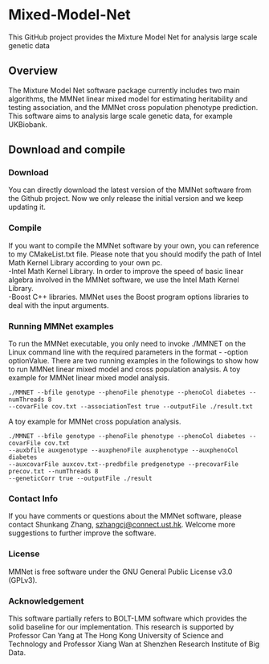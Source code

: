 # Mixed-Model-Net
This GitHub project provides the Mixture Model Net for analysis large scale genetic data

## Overview 

The Mixture Model Net software package currently includes two main algorithms, the MMNet linear mixed model for estimating heritability and testing association, and the MMNet cross population phenotype prediction. This software aims to analysis large scale genetic data, for example UKBiobank.

## Download and compile
### Download
You can directly download the latest version of the MMNet software from the Github project. Now we only release the initial version and we keep updating it.
### Compile 
If you want to compile the MMNet software by your own, you can reference to my CMakeList.txt file. Please note that you should modify the path of Intel Math Kernel Library according to your own pc.  
-Intel Math Kernel Library. In order to improve the speed of basic linear algebra involved in the MMNet software, we use the Intel Math Kernel Library.  
-Boost C++ libraries. MMNet uses the Boost program options libraries to deal with the input arguments.
### Running MMNet examples
To run the MMNet executable, you only need to invoke ./MMNET on the Linux command line with the required parameters in the format - -option optionValue. There are two running examples in the followings to show how to run MMNet linear mixed model and cross population analysis.
  A toy example for MMNet linear mixed model analysis. 
  ```
  ./MMNET --bfile genotype --phenoFile phenotype --phenoCol diabetes --numThreads 8 
  --covarFile cov.txt --associationTest true --outputFile ./result.txt
  ```
  A toy example for MMNet cross population analysis. 
  ```
  ./MMNET --bfile genotype --phenoFile phenotype --phenoCol diabetes --covarFile cov.txt 
  --auxbfile auxgenotype --auxphenoFile auxphenotype --auxphenoCol diabetes 
  --auxcovarFile auxcov.txt--predbfile predgenotype --precovarFile precov.txt --numThreads 8 
  --geneticCorr true --outputFile ./result
  ```
### Contact Info
If you have comments or questions about the MMNet software, please contact Shunkang Zhang, szhangcj@connect.ust.hk. Welcome more suggestions to further improve the software.

### License
MMNet is free software under the GNU General Public License v3.0 (GPLv3).

### Acknowledgement
This software partially refers to BOLT-LMM software which provides the solid baseline for our implementation. This research is supported by Professor Can Yang at The Hong Kong University of Science and Technology and Professor Xiang Wan at Shenzhen Research Institute of Big Data.
